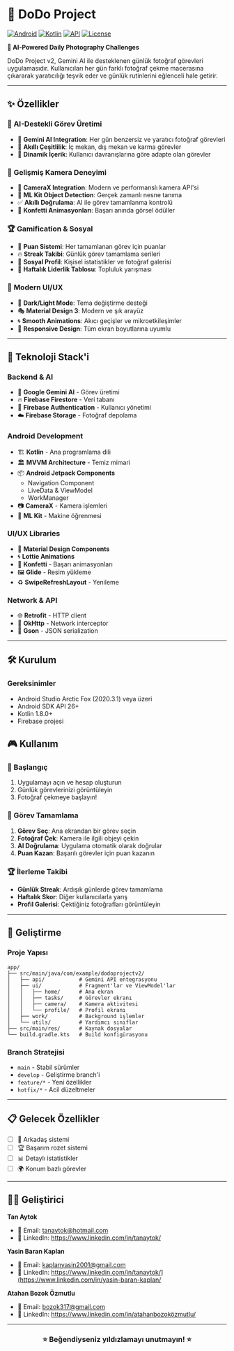 # 🎯 DoDo Project

[![Android](https://img.shields.io/badge/Platform-Android-green.svg)](https://android.com)
[![Kotlin](https://img.shields.io/badge/Language-Kotlin-purple.svg)](https://kotlinlang.org)
[![API](https://img.shields.io/badge/Min%20API-26-orange.svg)](https://developer.android.com)
[![License](https://img.shields.io/badge/License-MIT-blue.svg)](LICENSE)

**🤖 AI-Powered Daily Photography Challenges**

DoDo Project v2, Gemini AI ile desteklenen günlük fotoğraf görevleri uygulamasıdır. Kullanıcıları her gün farklı fotoğraf çekme macerasına çıkararak yaratıcılığı teşvik eder ve günlük rutinlerini eğlenceli hale getirir.

---

## ✨ Özellikler

### 🎨 **AI-Destekli Görev Üretimi**
- 🧠 **Gemini AI Integration**: Her gün benzersiz ve yaratıcı fotoğraf görevleri
- 🎲 **Akıllı Çeşitlilik**: İç mekan, dış mekan ve karma görevler
- 🔄 **Dinamik İçerik**: Kullanıcı davranışlarına göre adapte olan görevler

### 📸 **Gelişmiş Kamera Deneyimi**
- 📱 **CameraX Integration**: Modern ve performanslı kamera API'si
- 🎯 **ML Kit Object Detection**: Gerçek zamanlı nesne tanıma
- ✅ **Akıllı Doğrulama**: AI ile görev tamamlanma kontrolü
- 🎊 **Konfetti Animasyonları**: Başarı anında görsel ödüller

### 🏆 **Gamification & Sosyal**
- 💎 **Puan Sistemi**: Her tamamlanan görev için puanlar
- 🔥 **Streak Takibi**: Günlük görev tamamlama serileri
- 👥 **Sosyal Profil**: Kişisel istatistikler ve fotoğraf galerisi
- 🏅 **Haftalık Liderlik Tablosu**: Topluluk yarışması

### 🎨 **Modern UI/UX**
- 🌙 **Dark/Light Mode**: Tema değiştirme desteği
- 🎭 **Material Design 3**: Modern ve şık arayüz
- 🌀 **Smooth Animations**: Akıcı geçişler ve mikroetkileşimler
- 📱 **Responsive Design**: Tüm ekran boyutlarına uyumlu

---

## 🚀 Teknoloji Stack'i

### **Backend & AI**
- 🤖 **Google Gemini AI** - Görev üretimi
- 🔥 **Firebase Firestore** - Veri tabanı
- 🔐 **Firebase Authentication** - Kullanıcı yönetimi
- ☁️ **Firebase Storage** - Fotoğraf depolama

### **Android Development**
- 🏗️ **Kotlin** - Ana programlama dili
- 🏛️ **MVVM Architecture** - Temiz mimari
- 📦 **Android Jetpack Components**
  - Navigation Component
  - LiveData & ViewModel
  - WorkManager
- 📷 **CameraX** - Kamera işlemleri
- 🧠 **ML Kit** - Makine öğrenmesi

### **UI/UX Libraries**
- 🎨 **Material Design Components**
- 🌀 **Lottie Animations**
- 🎊 **Konfetti** - Başarı animasyonları
- 🖼️ **Glide** - Resim yükleme
- ♻️ **SwipeRefreshLayout** - Yenileme

### **Network & API**
- 🌐 **Retrofit** - HTTP client
- 📡 **OkHttp** - Network interceptor
- 📄 **Gson** - JSON serialization

---

## 🛠️ Kurulum

### Gereksinimler
- Android Studio Arctic Fox (2020.3.1) veya üzeri
- Android SDK API 26+
- Kotlin 1.8.0+
- Firebase projesi

## 🎮 Kullanım

### 🚀 Başlangıç
1. Uygulamayı açın ve hesap oluşturun
2. Günlük görevlerinizi görüntüleyin
3. Fotoğraf çekmeye başlayın!

### 📸 Görev Tamamlama
1. **Görev Seç**: Ana ekrandan bir görev seçin
2. **Fotoğraf Çek**: Kamera ile ilgili objeyi çekin
3. **AI Doğrulama**: Uygulama otomatik olarak doğrular
4. **Puan Kazan**: Başarılı görevler için puan kazanın

### 🏆 İlerleme Takibi
- **Günlük Streak**: Ardışık günlerde görev tamamlama
- **Haftalık Skor**: Diğer kullanıcılarla yarış
- **Profil Galerisi**: Çektiğiniz fotoğrafları görüntüleyin

---

## 🔧 Geliştirme

### Proje Yapısı
```
app/
├── src/main/java/com/example/dodoprojectv2/
│   ├── api/           # Gemini API entegrasyonu
│   ├── ui/            # Fragment'lar ve ViewModel'lar
│   │   ├── home/      # Ana ekran
│   │   ├── tasks/     # Görevler ekranı
│   │   ├── camera/    # Kamera aktivitesi
│   │   └── profile/   # Profil ekranı
│   ├── work/          # Background işlemler
│   └── utils/         # Yardımcı sınıflar
├── src/main/res/      # Kaynak dosyalar
└── build.gradle.kts   # Build konfigürasyonu
```

### Branch Stratejisi
- `main` - Stabil sürümler
- `develop` - Geliştirme branch'i
- `feature/*` - Yeni özellikler
- `hotfix/*` - Acil düzeltmeler

---

## 📋 Gelecek Özellikler

- [ ] 👥 Arkadaş sistemi
- [ ] 🏆 Başarım rozet sistemi
- [ ] 📊 Detaylı istatistikler
- [ ] 🌍 Konum bazlı görevler

---

## 👨‍💻 Geliştirici

**Tan Aytok**
- 📧 Email: tanaytok@hotmail.com
- 💼 LinkedIn: https://www.linkedin.com/in/tanaytok/

**Yasin Baran Kaplan**
- 📧 Email: kaplanyasin2001@gmail.com
- 💼 LinkedIn: https://www.linkedin.com/in/tanaytok/](https://www.linkedin.com/in/yasin-baran-kaplan/

**Atahan Bozok Özmutlu**
- 📧 Email: bozok317@gmail.com
- 💼 LinkedIn: https://www.linkedin.com/in/atahanbozoközmutlu/

---

<div align="center">
  <h3>⭐ Beğendiyseniz yıldızlamayı unutmayın! ⭐</h3>
</div>
